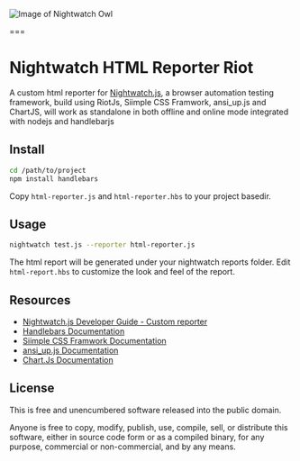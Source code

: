 ![Image of Nightwatch Owl](https://ganesankar.github.io/nightwatch-html-reporter-riot/nightwatch-riot.jpg)

===

Nightwatch HTML Reporter Riot
==========
A custom html reporter for [Nightwatch.js](http://nightwatchjs.org/), a  browser automation testing framework, build using RiotJs, Siimple CSS Framwork, ansi_up.js and ChartJS, will work as standalone in both offline and online mode integrated with nodejs and handlebarjs


## Install
```bash
cd /path/to/project
npm install handlebars
```
Copy ```html-reporter.js``` and ```html-reporter.hbs``` to your project basedir.

## Usage
```bash
nightwatch test.js --reporter html-reporter.js
```

The html report will be generated under your nightwatch reports folder.
Edit ```html-report.hbs``` to customize the look and feel of the report.

## Resources
- [Nightwatch.js Developer Guide - Custom reporter](http://nightwatchjs.org/guide#custom-reporter)
- [Handlebars Documentation](http://handlebarsjs.com)
- [Siimple CSS Framwork Documentation](https://siimple.xyz/)
- [ansi_up.js Documentation](https://github.com/drudru/ansi_up)
- [Chart.Js Documentation](https://www.chartjs.org/docs/latest/)


## License

This is free and unencumbered software released into the public domain.

Anyone is free to copy, modify, publish, use, compile, sell, or
distribute this software, either in source code form or as a compiled
binary, for any purpose, commercial or non-commercial, and by any
means.


